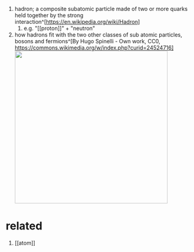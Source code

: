 1. hadron; a composite subatomic particle made of two or more quarks held together by the strong interaction^[https://en.wikipedia.org/wiki/Hadron]
	1. e.g. "[[proton]]" + "neutron"
2. how hadrons fit with the two other classes of sub atomic particles, bosons and fermions^[By Hugo Spinelli - Own work, CC0, https://commons.wikimedia.org/w/index.php?curid=24524716]
	<img src="https://upload.wikimedia.org/wikipedia/commons/b/bc/Bosons-Hadrons-Fermions-RGB.svg" width="400" />
	
# related
1. [[atom]]